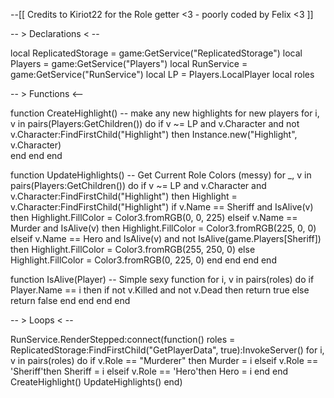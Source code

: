 --[[
    Credits to Kiriot22 for the Role getter <3
        - poorly coded by FeIix <3
]]

-- > Declarations < --

local ReplicatedStorage = game:GetService("ReplicatedStorage")
local Players = game:GetService("Players")
local RunService = game:GetService("RunService")
local LP = Players.LocalPlayer
local roles

-- > Functions <--

function CreateHighlight() -- make any new highlights for new players
	for i, v in pairs(Players:GetChildren()) do
		if v ~= LP and v.Character and not v.Character:FindFirstChild("Highlight") then
			Instance.new("Highlight", v.Character)           
		end
	end
end

function UpdateHighlights() -- Get Current Role Colors (messy)
	for _, v in pairs(Players:GetChildren()) do
		if v ~= LP and v.Character and v.Character:FindFirstChild("Highlight") then
			Highlight = v.Character:FindFirstChild("Highlight")
			if v.Name == Sheriff and IsAlive(v) then
				Highlight.FillColor = Color3.fromRGB(0, 0, 225)
			elseif v.Name == Murder and IsAlive(v) then
				Highlight.FillColor = Color3.fromRGB(225, 0, 0)
			elseif v.Name == Hero and IsAlive(v) and not IsAlive(game.Players[Sheriff]) then
				Highlight.FillColor = Color3.fromRGB(255, 250, 0)
			else
				Highlight.FillColor = Color3.fromRGB(0, 225, 0)
			end
		end
	end
end	

function IsAlive(Player) -- Simple sexy function
	for i, v in pairs(roles) do
		if Player.Name == i then
			if not v.Killed and not v.Dead then
				return true
			else
				return false
			end
		end
	end
end


-- > Loops < --

RunService.RenderStepped:connect(function()
	roles = ReplicatedStorage:FindFirstChild("GetPlayerData", true):InvokeServer()
	for i, v in pairs(roles) do
		if v.Role == "Murderer" then
			Murder = i
		elseif v.Role == 'Sheriff'then
			Sheriff = i
		elseif v.Role == 'Hero'then
			Hero = i
		end
	end
	CreateHighlight()
	UpdateHighlights()
end)
